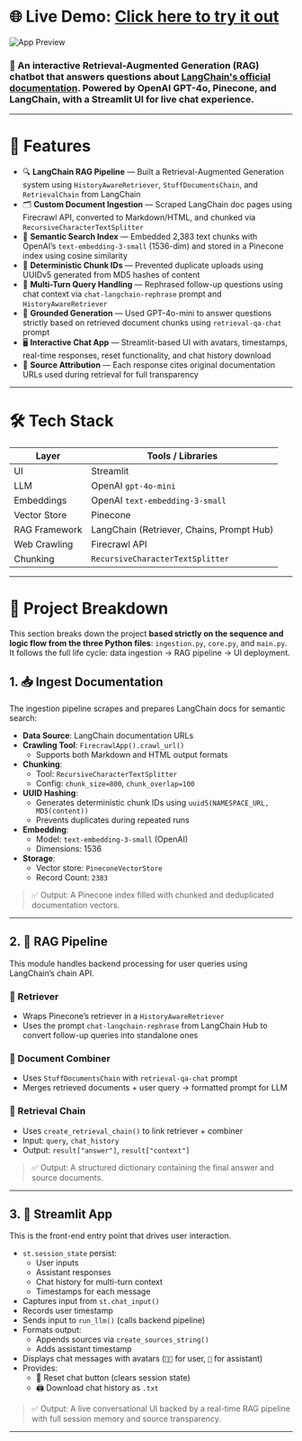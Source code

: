 # 🌐 **Live Demo**: [Click here to try it out](https://zhang-langchain-chatbot.streamlit.app/)

![App Preview]()

### 📒 An interactive Retrieval-Augmented Generation (RAG) chatbot that answers questions about [LangChain's official documentation](https://python.langchain.com/). Powered by **OpenAI GPT-4o**, **Pinecone**, and **LangChain**, with a **Streamlit** UI for live chat experience.

---

# 🚀 Features

* 🔍 **LangChain RAG Pipeline** — Built a Retrieval-Augmented Generation system using `HistoryAwareRetriever`, `StuffDocumentsChain`, and `RetrievalChain` from LangChain
* 🗂️ **Custom Document Ingestion** — Scraped LangChain doc pages using Firecrawl API, converted to Markdown/HTML, and chunked via `RecursiveCharacterTextSplitter`
* 🧠 **Semantic Search Index** — Embedded 2,383 text chunks with OpenAI’s `text-embedding-3-small` (1536-dim) and stored in a Pinecone index using cosine similarity
* 🧬 **Deterministic Chunk IDs** — Prevented duplicate uploads using UUIDv5 generated from MD5 hashes of content
* 🔄 **Multi-Turn Query Handling** — Rephrased follow-up questions using chat context via `chat-langchain-rephrase` prompt and `HistoryAwareRetriever`
* 🤖 **Grounded Generation** — Used GPT-4o-mini to answer questions strictly based on retrieved document chunks using `retrieval-qa-chat` prompt
* 🖥️ **Interactive Chat App** — Streamlit-based UI with avatars, timestamps, real-time responses, reset functionality, and chat history download
* 🔗 **Source Attribution** — Each response cites original documentation URLs used during retrieval for full transparency

---

# 🛠️ Tech Stack

| Layer            | Tools / Libraries                                     |
|------------------|--------------------------------------------------------|
| UI               | Streamlit                                              |
| LLM              | OpenAI `gpt-4o-mini`                                   |
| Embeddings       | OpenAI `text-embedding-3-small`                        |
| Vector Store     | Pinecone                                               |
| RAG Framework    | LangChain (Retriever, Chains, Prompt Hub)              |
| Web Crawling     | Firecrawl API                                          |
| Chunking         | `RecursiveCharacterTextSplitter`                      |

---

# 🧪 Project Breakdown

This section breaks down the project **based strictly on the sequence and logic flow from the three Python files**: `ingestion.py`, `core.py`, and `main.py`. It follows the full life cycle: data ingestion → RAG pipeline → UI deployment.

## 1. 📥 Ingest Documentation 

The ingestion pipeline scrapes and prepares LangChain docs for semantic search:

- **Data Source**: LangChain documentation URLs
- **Crawling Tool**: `FirecrawlApp().crawl_url()`
  - Supports both Markdown and HTML output formats
- **Chunking**: 
  - Tool: `RecursiveCharacterTextSplitter`  
  - Config: `chunk_size=800`, `chunk_overlap=100`
- **UUID Hashing**: 
  - Generates deterministic chunk IDs using `uuid5(NAMESPACE_URL, MD5(content))`  
  - Prevents duplicates during repeated runs
- **Embedding**: 
  - Model: `text-embedding-3-small` (OpenAI)
  - Dimensions: 1536
- **Storage**: 
  - Vector store: `PineconeVectorStore`
  - Record Count: `2383`

> ✅ Output: A Pinecone index filled with chunked and deduplicated documentation vectors.

---

## 2. 🔧 RAG Pipeline

This module handles backend processing for user queries using LangChain’s chain API.

### 🔹 Retriever
   - Wraps Pinecone’s retriever in a `HistoryAwareRetriever`  
   - Uses the prompt `chat-langchain-rephrase` from LangChain Hub to convert follow-up queries into standalone ones

### 🔹 Document Combiner  
   - Uses `StuffDocumentsChain` with `retrieval-qa-chat` prompt  
   - Merges retrieved documents + user query → formatted prompt for LLM

### 🔹 Retrieval Chain
   - Uses `create_retrieval_chain()` to link retriever + combiner  
   - Input: `query`, `chat_history`  
   - Output: `result["answer"]`, `result["context"]`

> ✅ Output: A structured dictionary containing the final answer and source documents.

---

## 3. 💬 Streamlit App 

This is the front-end entry point that drives user interaction.

- `st.session_state` persist:
  - User inputs
  - Assistant responses
  - Chat history for multi-turn context
  - Timestamps for each message
- Captures input from `st.chat_input()`
- Records user timestamp
- Sends input to `run_llm()` (calls backend pipeline)
- Formats output:
  - Appends sources via `create_sources_string()`
  - Adds assistant timestamp
- Displays chat messages with avatars (`🧑‍💻` for user, `🤖` for assistant)
- Provides:
  - 🔄 Reset chat button (clears session state)
  - 🖨️ Download chat history as `.txt`

> ✅ Output: A live conversational UI backed by a real-time RAG pipeline with full session memory and source transparency.

---





